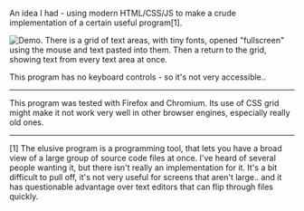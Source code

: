 An idea I had - using modern HTML/CSS/JS to make a crude implementation of a certain useful program[1].

![Demo. There is a grid of text areas, with tiny fonts, opened "fullscreen" using the mouse and text pasted into them. Then a return to the grid, showing text from every text area at once.](Recording.gif)

This program has no keyboard controls - so it's not very accessible..

-----

This program was tested with Firefox and Chromium. Its use of CSS grid might make it not work very well in other browser engines, especially really old ones.

-----

[1] The elusive program is a programming tool, that lets you have a broad view of a large group of source code files at once. I've heard of several people wanting it, but there isn't really an implementation for it. It's a bit difficult to pull off, it's not very useful for screens that aren't large.. and it has questionable advantage over text editors that can flip through files quickly.
